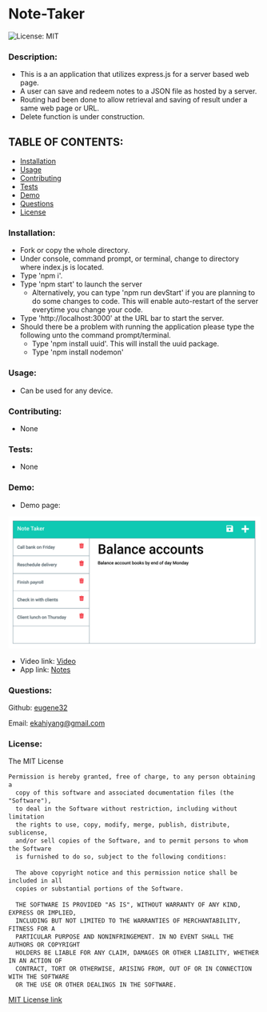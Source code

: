 # Note-Taker

![License: MIT](https://img.shields.io/badge/License-MIT-yellow.svg)

### Description:  
- This is a an application that utilizes express.js for a server based web page.
- A user can save and redeem notes to a JSON file as hosted by a server.
- Routing had been done to allow retrieval and saving of result under a same web page or URL.
- Delete function is under construction.


## TABLE OF CONTENTS:

* [Installation](#installation)
* [Usage](#usage)
* [Contributing](#contributing)
* [Tests](#tests)
* [Demo](#demo)
* [Questions](#questions)
* [License](#license)

### Installation:    
- Fork or copy the whole directory.
- Under console, command prompt, or terminal, change to directory where index.js is located.
- Type 'npm i'.
- Type 'npm start' to launch the server
    - Alternatively, you can type 'npm run devStart' if you are planning to do some changes to code.  This will enable auto-restart of the server everytime you change your code.
- Type 'http://localhost:3000' at the URL bar to start the server.
- Should there be a problem with running the application please type the following unto the command prompt/terminal.
    - Type 'npm install uuid'.  This will install the uuid package.
    - Type 'npm install nodemon'


### Usage:  
- Can be used for any device.

### Contributing:  
- None

### Tests:  
- None

### Demo:  
- Demo page: 

![alt text][logo]

[logo]: src/demo_page.png "Note Taker demo"

- Video link:  [Video](https://watch.screencastify.com/v/QAww3m0zcQC8nRVCLdV2)
- App link:  [Notes](https://notes-reynan.herokuapp.com/)

### Questions: 

Github:  [eugene32](https://github.com/eugene32)

Email:   [ekahiyang@gmail.com](mailto:ekahiyang@gmail.com)


### License:  
The MIT License

	Permission is hereby granted, free of charge, to any person obtaining a 
      copy of this software and associated documentation files (the "Software"), 
      to deal in the Software without restriction, including without limitation 
      the rights to use, copy, modify, merge, publish, distribute, sublicense, 
      and/or sell copies of the Software, and to permit persons to whom the Software 
      is furnished to do so, subject to the following conditions:

      The above copyright notice and this permission notice shall be included in all 
      copies or substantial portions of the Software.
      
      THE SOFTWARE IS PROVIDED "AS IS", WITHOUT WARRANTY OF ANY KIND, EXPRESS OR IMPLIED, 
      INCLUDING BUT NOT LIMITED TO THE WARRANTIES OF MERCHANTABILITY, FITNESS FOR A 
      PARTICULAR PURPOSE AND NONINFRINGEMENT. IN NO EVENT SHALL THE AUTHORS OR COPYRIGHT 
      HOLDERS BE LIABLE FOR ANY CLAIM, DAMAGES OR OTHER LIABILITY, WHETHER IN AN ACTION OF 
      CONTRACT, TORT OR OTHERWISE, ARISING FROM, OUT OF OR IN CONNECTION WITH THE SOFTWARE 
      OR THE USE OR OTHER DEALINGS IN THE SOFTWARE.

[MIT License link](https://opensource.org/licenses/MIT)